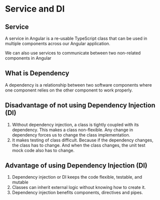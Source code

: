 # Service and DI

## Service

A service in Angular is a re-usable TypeScript class that can be used in multiple components across our Angular application.

We can also use services to communicate between two non-related components in Angular


## What is Dependency

A dependency is a relationship between two software components where
one component relies on the other component to work properly.

## Disadvantage of not using Dependency Injection (DI)

1. Without dependency injection, a class is tightly coupled with its dependency.
This makes a class non-flexible. Any change in dependency forces us to change
the class implementation.
2. It makes testing of class difficult. Because if the dependency changes, the class
has to change. And when the class changes, the unit test mock code also has to
change.

## Advantage of using Dependency Injection (DI)

1. Dependency injection or DI keeps the code flexible, testable, and mutable
2. Classes can inherit external logic without knowing how to create it.
3. Dependency injection benefits components, directives and pipes.
